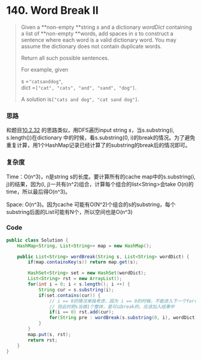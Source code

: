 # 140. Word Break II

> Given a **non-empty **string _s_ and a dictionary _wordDict_ containing a list of **non-empty **words, add spaces in _s_ to construct a sentence where each word is a valid dictionary word. You may assume the dictionary does not contain duplicate words.
>
> Return all such possible sentences.
>
> For example, given
>
> s =`"catsanddog"`,  
> dict =`["cat", "cats", "and", "sand", "dog"]`.
>
> A solution is`["cats and dog", "cat sand dog"]`.

### 思路

和题目[10.2.32](/43-medium/10232-word-break.md) 的思路类似，用DFS遍历input string _s_，当s.substring\(i, s.length\(\)\)在dictionary 中的时候，看s.substring\(0, i\)的break的情况。为了避免重复计算，用1个HashMap记录已经计算了的substring的break后的情况即可。

### 复杂度

Time：O\(n^3\)，n是string s的长度。要计算所有的cache map中的s.substring\(i, j\)的结果，因为\(i, j\)一共有\(n^2\)组合，计算每个组合的list&lt;String&gt;会take O\(n\)的time，所以最后得O\(n^3\)。

Space:  O\(n^3\)。因为cache 可能有O\(N^2\)个组合的s的substring，每个substring后面的List可能有N个，所以空间也是O\(n^3\)

### Code

```java
public class Solution {
    HashMap<String, List<String>> map = new HashMap();

    public List<String> wordBreak(String s, List<String> wordDict) {
        if(map.containsKey(s)) return map.get(s);

        HashSet<String> set = new HashSet(wordDict);
        List<String> rst = new ArrayList();
        for(int i = 0; i < s.length(); i ++) {
            String cur = s.substring(i);
            if(set.contains(cur)) {
                // i == 0的情况单独考虑，因为 i == 0的时候，不能进入下一个for循环
                // 但此时把s当做1个整体，是可以break的，应该加入结果中
                if(i == 0) rst.add(cur);
                for(String pre : wordBreak(s.substring(0, i), wordDict)) rst.add(pre + " " + cur);
            }
        }
        map.put(s, rst);
        return rst;
    }
}
```



